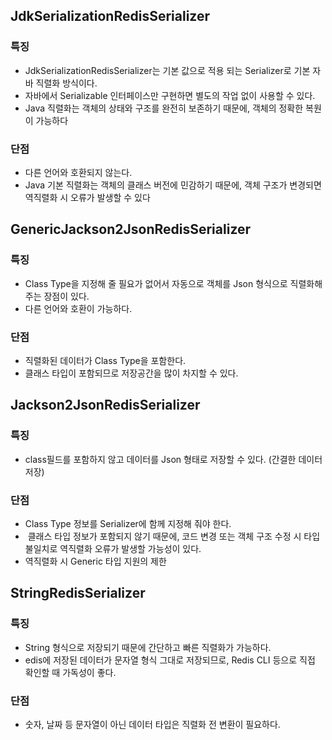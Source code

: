 ## JdkSerializationRedisSerializer
### 특징
- JdkSerializationRedisSerializer는 기본 값으로 적용 되는 Serializer로 기본 자바 직렬화 방식이다.
-  자바에서 Serializable 인터페이스만 구현하면 별도의 작업 없이 사용할 수 있다.
- Java 직렬화는 객체의 상태와 구조를 완전히 보존하기 때문에, 객체의 정확한 복원이 가능하다
### 단점
- 다른 언어와 호환되지 않는다.
- Java 기본 직렬화는 객체의 클래스 버전에 민감하기 때문에, 객체 구조가 변경되면 역직렬화 시 오류가 발생할 수 있다

## GenericJackson2JsonRedisSerializer
### 특징
- Class Type을 지정해 줄 필요가 없어서 자동으로 객체를 Json 형식으로 직렬화해주는 장점이 있다.
- 다른 언어와 호환이 가능하다.
### 단점
- 직렬화된 데이터가 Class Type을 포함한다.
- 클래스 타입이 포함되므로 저장공간을 많이 차지할 수 있다.

## Jackson2JsonRedisSerializer
### 특징
- class필드를 포함하지 않고 데이터를 Json 형태로 저장할 수 있다. (간결한 데이터 저장)
### 단점
- Class Type 정보를 Serializer에 함께 지정해 줘야 한다.
-  클래스 타입 정보가 포함되지 않기 때문에, 코드 변경 또는 객체 구조 수정 시 타입 불일치로 역직렬화 오류가 발생할 가능성이 있다.
- 역직렬화 시 Generic 타입 지원의 제한

## StringRedisSerializer
### 특징
- String 형식으로 저장되기 때문에 간단하고 빠른 직렬화가 가능하다.
- edis에 저장된 데이터가 문자열 형식 그대로 저장되므로, Redis CLI 등으로 직접 확인할 때 가독성이 좋다.
### 단점
- 숫자, 날짜 등 문자열이 아닌 데이터 타입은 직렬화 전 변환이 필요하다.

